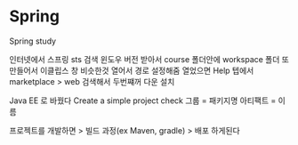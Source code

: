 # Spring
Spring study


인터넷에서 스프링 sts 검색
윈도우 버전 받아서 course 폴더안에 workspace 폴더 또 만들어서
이클립스 창 비슷한것 열어서 경로 설정해줌
열었으면 Help 텝에서 marketplace > web 검색해서 두번쨰꺼 다운 설치


Java EE 로 바꿨다
Create a simple project check
그룹 = 패키지명
아티팩트 = 이름

프로젝트를 개발하면 > 빌드 과정(ex Maven, gradle) > 배포 하게된다


